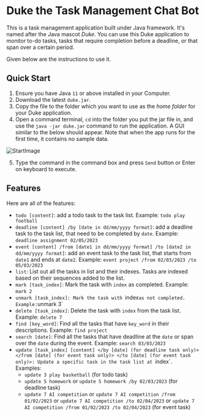 # Duke the Task Management Chat Bot

This is a task management application built under Java framework. It's named after the Java mascot _Duke_. You can use this Duke application to monitor to-do tasks, tasks that require completion before a deadline, or that span over a certain period. 

Given below are the instructions to use it.

## Quick Start

1. Ensure you have Java `11` or above installed in your Computer.
2. Download the latest `duke.jar`.
3. Copy the file to the folder which you want to use as the *home folder* for your Duke application.
4. Open a command terminal, `cd` into the folder you put the jar file in, and use the `java -jar duke.jar` command to run the application.
A GUI similar to the below should appear. Note that when the app runs for the first time, it contains no sample data.

![StartImage](https://user-images.githubusercontent.com/97591125/219017325-ea973d80-1003-4cc0-9c6e-11a15d36e775.png)

5. Type the command in the command box and press `Send` button or Enter on keyboard to execute.

## Features

Here are all of the features:
* `todo [content]`: add a todo task to the task list. Example: `todo play football`
* `deadline [content] /by [date in dd/mm/yyyy format]`: add a deadline task to the task list, that need to be completed by `date`. Example: `deadline assignment 02/05/2023`
* `event [content] /from [date1 in dd/mm/yyyy format] /to [date2 in dd/mm/yyyy format]`: add an event task to the task list, that starts from `date1` and ends at `date2`. Example: `event project /from 02/03/2023 /to 05/03/2023`
* `list`: List out all the tasks in list and their indexes. Tasks are indexed based on their sequences added to the list. 
* `mark [task_index]`: Mark the task with `index` as completed. Example: `mark 2`
* `unmark [task_index]: Mark the task with `index` as not completed. Example: `unmark 3`
* `delete [task_index]`: Delete the task with `index` from the task list. Example: `delete 7`
* `find [key_word]`: Find all the tasks that have `key_word` in their descriptions. Example: `find project`
* `search [date]`: Find all the tasks that have deadline at the `date` or span over the `date` during the event. Example: `search 03/03/2023`
* `update [task_index] [content] </by [date] (for deadline task only)> </from [date] (for event task only)> </to [date] (for event task only)>: Update a specific task in the task list at `index`. Examples:
   * `update 3 play basketball` (for todo task)
   * `update 5 homework` or `update 5 homework /by 02/03/2023` (for deadline task)
   * `update 7 AI competition` or `update 7 AI competition /from 01/02/2023` or `update 7 AI competition /to 02/04/2023` or `update 7 AI competition /from 01/02/2023 /to 02/04/2023` (for event task)


